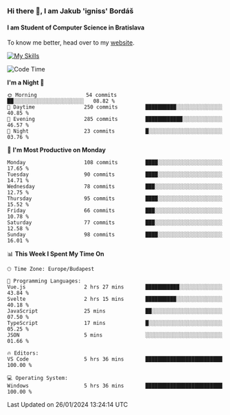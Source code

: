 ### Hi there 👋, I am Jakub 'igniss' Bordáš

#### I am Student of Computer Science in Bratislava
To know me better, head over to my [website](https://bordas.sk).

[![My Skills](https://skillicons.dev/icons?i=js,html,css,figma,svelte,java,kotlin,python,postgresql,typescript,nest,nodejs)](https://bordas.sk)


<!--START_SECTION:waka-->
![Code Time](http://img.shields.io/badge/Code%20Time-1%2C369%20hrs%209%20mins-blue)

**I'm a Night 🦉** 

```text
🌞 Morning                54 commits          ██░░░░░░░░░░░░░░░░░░░░░░░   08.82 % 
🌆 Daytime                250 commits         ██████████░░░░░░░░░░░░░░░   40.85 % 
🌃 Evening                285 commits         ████████████░░░░░░░░░░░░░   46.57 % 
🌙 Night                  23 commits          █░░░░░░░░░░░░░░░░░░░░░░░░   03.76 % 
```
📅 **I'm Most Productive on Monday** 

```text
Monday                   108 commits         ████░░░░░░░░░░░░░░░░░░░░░   17.65 % 
Tuesday                  90 commits          ████░░░░░░░░░░░░░░░░░░░░░   14.71 % 
Wednesday                78 commits          ███░░░░░░░░░░░░░░░░░░░░░░   12.75 % 
Thursday                 95 commits          ████░░░░░░░░░░░░░░░░░░░░░   15.52 % 
Friday                   66 commits          ███░░░░░░░░░░░░░░░░░░░░░░   10.78 % 
Saturday                 77 commits          ███░░░░░░░░░░░░░░░░░░░░░░   12.58 % 
Sunday                   98 commits          ████░░░░░░░░░░░░░░░░░░░░░   16.01 % 
```


📊 **This Week I Spent My Time On** 

```text
🕑︎ Time Zone: Europe/Budapest

💬 Programming Languages: 
Vue.js                   2 hrs 27 mins       ███████████░░░░░░░░░░░░░░   43.84 % 
Svelte                   2 hrs 15 mins       ██████████░░░░░░░░░░░░░░░   40.18 % 
JavaScript               25 mins             ██░░░░░░░░░░░░░░░░░░░░░░░   07.50 % 
TypeScript               17 mins             █░░░░░░░░░░░░░░░░░░░░░░░░   05.25 % 
JSON                     5 mins              ░░░░░░░░░░░░░░░░░░░░░░░░░   01.66 % 

🔥 Editors: 
VS Code                  5 hrs 36 mins       █████████████████████████   100.00 % 

💻 Operating System: 
Windows                  5 hrs 36 mins       █████████████████████████   100.00 % 
```


 Last Updated on 26/01/2024 13:24:14 UTC
<!--END_SECTION:waka-->
